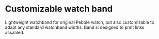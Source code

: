 # Customizable watch band
Lightweight watchband for original Pebble watch, but also customizable to adapt any standard watchband widths. Band si designed to print links assabled.
